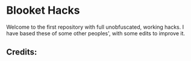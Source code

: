 # Blooket Hacks

Welcome to the first repository with full unobfuscated, working hacks.
I have based these of some other peoples', with some edits to improve it.

## Credits:


